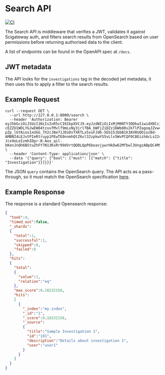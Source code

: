 # Search API

[![CI](https://github.com/icatproject/search_api/actions/workflows/main.yml/badge.svg?branch=main)](https://github.com/icatproject/search_api/actions/workflows/main.yml)

The Search API is middleware that verifies a JWT, validates it against Scigateway auth, and filters search results 
from OpenSearch based on user permissions before returning authorised data to the client.

A list of endpoints can be found in the OpenAPI spec at `/docs`.

## JWT metadata
The API looks for the `investigations` tag in the decoded jwt metadata, it then uses this to apply a filter to the search results.

## Example Request
```commandline
curl --request GET \
  --url http://127.0.0.1:8000/search \
  --header 'Authorization: Bearer eyJhbGciOiJSUzI1NiIsInR5cCI6IkpXVCJ9.eyJzdWIiOiIxMjM0NTY3ODkwIiwidXNlciI6InVzZXIxIiwiYWRtaW4iOnRydWUsImlhdCI6MTUxNjIzOTAyMiwiaW52ZXN0aWdhdGlvbnMiOlt7ImlkIjoiMTAxIn1dfQ.bHJcGR9CEzxnahv3PaSyNw9m2gScHg1NAnVXTZlTlBpnYMAdPpkeWEoOr2R55Sp3bA_t9tVYIM0ROgz3rmteyCbVhKCKG9vLbdFGvVtaGqPvEwLGM4ADw-cEZZU1WDLYGJwEW84tzvufMvlf9mLxNy3jrlfBA_bWFjZiDZz16Wb80v2kTlPZagoqJZvw4GUv4dxXlFFxp04ZqUQIxchpWUlvnNeGnsaUfoMmwbAqxOuyGSAAcYNRNhz_RNFWYybAR-pZp_lGYAiox1xUGG_7X2cJBe71JDsDvTXKTLx5xuFJd6-5Eb15JbbB1k3AV8UQOiozBd-AMBNI4LEJvtPIeRtruyp1PEwTE0nnmhQtZ6vl32zpkwYS5vLlx5WvPCQF0C8EizhAcLs224RM958EV0MKuOHKz-Jcx9oLeIzmhIDpr-B-Aox_qil-bKenJnQh6BStuZhFY7N13KxRr99dVrtQQ0LQpP6boavjywrHkDw62Mfbwl3UngzABpQC4MSj' \
  --header 'Content-Type: application/json' \
  --data '{"query": {"bool": {"must": [{"match": {"title": "Investigation"}}]}}}'
```
The JSON `query` contains the OpenSearch query. 
The API acts as a pass-through, so it must match the OpenSearch specification [here](https://opensearch.org/docs/latest/query-dsl/).


## Example Response
The response is a standard Opensearch response:
```json
{
  "took":4,
  "timed_out":false,
  "_shards":
  {
    "total":1,
    "successful":1,
    "skipped":0,
    "failed":0
  },
  "hits":
  {
    "total": 
    {
      "value":1,
      "relation":"eq"
    },
    "max_score":0.18232156,
    "hits":
    [
      {
        "_index":"my-index",
        "_id":"1",
        "_score":0.18232156,
        "_source":
        {
          "title":"Sample Investigation 1",
          "id":"101",
          "description":"Details about investigation 1",
          "user":"user1"
        }
      }
    ]
  }
}

```